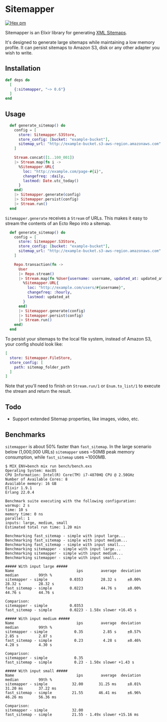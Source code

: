 # Sitemapper

[![Hex pm](http://img.shields.io/hexpm/v/sitemapper.svg?style=flat)](https://hex.pm/packages/sitemapper)

Sitemapper is an Elixir library for generating [XML Sitemaps](https://www.sitemaps.org).

It's designed to generate large sitemaps while maintaining a low memory profile. It can persist sitemaps to Amazon S3, disk or any other adapter you wish to write.

## Installation

```elixir
def deps do
  [
    {:sitemapper, "~> 0.6"}
  ]
end
```

## Usage

```elixir
  def generate_sitemap() do
    config = [
      store: Sitemapper.S3Store,
      store_config: [bucket: "example-bucket"],
      sitemap_url: "http://example-bucket.s3-aws-region.amazonaws.com"
    ]

    Stream.concat([1..100_001])
    |> Stream.map(fn i ->
      %Sitemapper.URL{
        loc: "http://example.com/page-#{i}",
        changefreq: :daily,
        lastmod: Date.utc_today()
      }
    end)
    |> Sitemapper.generate(config)
    |> Sitemapper.persist(config)
    |> Stream.run()
  end
```

`Sitemapper.generate` receives a `Stream` of URLs. This makes it easy to stream the contents of an Ecto Repo into a sitemap.

```elixir
  def generate_sitemap() do
    config = [
      store: Sitemapper.S3Store,
      store_config: [bucket: "example-bucket"],
      sitemap_url: "http://example-bucket.s3-aws-region.amazonaws.com"
    ]

    Repo.transaction(fn ->
      User
      |> Repo.stream()
      |> Stream.map(fn %User{username: username, updated_at: updated_at} ->
        %Sitemapper.URL{
          loc: "http://example.com/users/#{username}",
          changefreq: :hourly,
          lastmod: updated_at
        }
      end)
      |> Sitemapper.generate(config)
      |> Sitemapper.persist(config)
      |> Stream.run()
    end)
  end
```

To persist your sitemaps to the local file system, instead of Amazon S3, your config should look like:

```elixir
[
  store: Sitemapper.FileStore,
  store_config: [
    path: sitemap_folder_path
  ]
]
```

Note that you'll need to finish on `Stream.run/1` or `Enum.to_list/1` to execute the stream and return the result.

## Todo

- Support extended Sitemap properties, like images, video, etc.

## Benchmarks

`sitemapper` is about 50% faster than `fast_sitemap`. In the large scenario below (1,000,000 URLs) `sitemapper` uses ~50MB peak memory consumption, while `fast_sitemap` uses ~1000MB.

```shell
$ MIX_ENV=bench mix run bench/bench.exs
Operating System: macOS
CPU Information: Intel(R) Core(TM) i7-4870HQ CPU @ 2.50GHz
Number of Available Cores: 8
Available memory: 16 GB
Elixir 1.9.1
Erlang 22.0.4

Benchmark suite executing with the following configuration:
warmup: 2 s
time: 10 s
memory time: 0 ns
parallel: 1
inputs: large, medium, small
Estimated total run time: 1.20 min

Benchmarking fast_sitemap - simple with input large...
Benchmarking fast_sitemap - simple with input medium...
Benchmarking fast_sitemap - simple with input small...
Benchmarking sitemapper - simple with input large...
Benchmarking sitemapper - simple with input medium...
Benchmarking sitemapper - simple with input small...

##### With input large #####
Name                            ips        average  deviation         median         99th %
sitemapper - simple          0.0353        28.32 s     ±0.00%        28.32 s        28.32 s
fast_sitemap - simple        0.0223        44.76 s     ±0.00%        44.76 s        44.76 s

Comparison:
sitemapper - simple          0.0353
fast_sitemap - simple        0.0223 - 1.58x slower +16.45 s

##### With input medium #####
Name                            ips        average  deviation         median         99th %
sitemapper - simple            0.35         2.85 s     ±0.57%         2.85 s         2.87 s
fast_sitemap - simple          0.23         4.28 s     ±0.46%         4.28 s         4.30 s

Comparison:
sitemapper - simple            0.35
fast_sitemap - simple          0.23 - 1.50x slower +1.43 s

##### With input small #####
Name                            ips        average  deviation         median         99th %
sitemapper - simple           32.00       31.25 ms     ±8.01%       31.20 ms       37.22 ms
fast_sitemap - simple         21.55       46.41 ms     ±6.96%       46.26 ms       56.36 ms

Comparison:
sitemapper - simple           32.00
fast_sitemap - simple         21.55 - 1.49x slower +15.16 ms
```
